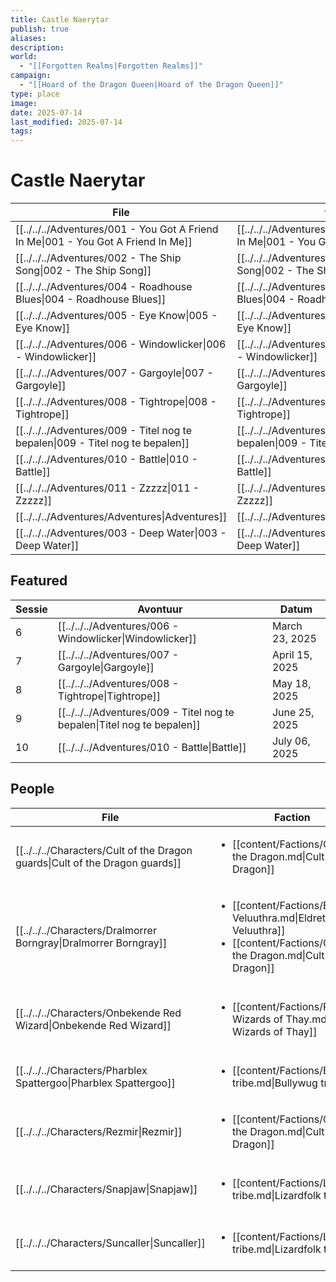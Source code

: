 ```yaml
---
title: Castle Naerytar
publish: true
aliases: 
description: 
world:
  - "[[Forgotten Realms|Forgotten Realms]]"
campaign:
  - "[[Hoard of the Dragon Queen|Hoard of the Dragon Queen]]"
type: place
image: 
date: 2025-07-14
last_modified: 2025-07-14
tags: 
---
```

# Castle Naerytar
| File                                                                                 | file.link                                                                            | file.path                                          |
| ------------------------------------------------------------------------------------ | ------------------------------------------------------------------------------------ | -------------------------------------------------- |
| [[../../../Adventures/001 - You Got A Friend In Me\|001 - You Got A Friend In Me]] | [[../../../Adventures/001 - You Got A Friend In Me\|001 - You Got A Friend In Me]] | content/Adventures/001 - You Got A Friend In Me.md |
| [[../../../Adventures/002 - The Ship Song\|002 - The Ship Song]]                   | [[../../../Adventures/002 - The Ship Song\|002 - The Ship Song]]                   | content/Adventures/002 - The Ship Song.md          |
| [[../../../Adventures/004 - Roadhouse Blues\|004 - Roadhouse Blues]]               | [[../../../Adventures/004 - Roadhouse Blues\|004 - Roadhouse Blues]]               | content/Adventures/004 - Roadhouse Blues.md        |
| [[../../../Adventures/005 - Eye Know\|005 - Eye Know]]                             | [[../../../Adventures/005 - Eye Know\|005 - Eye Know]]                             | content/Adventures/005 - Eye Know.md               |
| [[../../../Adventures/006 - Windowlicker\|006 - Windowlicker]]                     | [[../../../Adventures/006 - Windowlicker\|006 - Windowlicker]]                     | content/Adventures/006 - Windowlicker.md           |
| [[../../../Adventures/007 - Gargoyle\|007 - Gargoyle]]                             | [[../../../Adventures/007 - Gargoyle\|007 - Gargoyle]]                             | content/Adventures/007 - Gargoyle.md               |
| [[../../../Adventures/008 - Tightrope\|008 - Tightrope]]                           | [[../../../Adventures/008 - Tightrope\|008 - Tightrope]]                           | content/Adventures/008 - Tightrope.md              |
| [[../../../Adventures/009 - Titel nog te bepalen\|009 - Titel nog te bepalen]]     | [[../../../Adventures/009 - Titel nog te bepalen\|009 - Titel nog te bepalen]]     | content/Adventures/009 - Titel nog te bepalen.md   |
| [[../../../Adventures/010 - Battle\|010 - Battle]]                                 | [[../../../Adventures/010 - Battle\|010 - Battle]]                                 | content/Adventures/010 - Battle.md                 |
| [[../../../Adventures/011 - Zzzzz\|011 - Zzzzz]]                                   | [[../../../Adventures/011 - Zzzzz\|011 - Zzzzz]]                                   | content/Adventures/011 - Zzzzz.md                  |
| [[../../../Adventures/Adventures\|Adventures]]                                     | [[../../../Adventures/Adventures\|Adventures]]                                     | content/Adventures/Adventures.md                   |
| [[../../../Adventures/003 - Deep Water\|003 - Deep Water]]                         | [[../../../Adventures/003 - Deep Water\|003 - Deep Water]]                         | content/Adventures/003 - Deep Water.md             |

## Featured
| Sessie | Avontuur                                                                   | Datum          |
| ------ | -------------------------------------------------------------------------- | -------------- |
| 6      | [[../../../Adventures/006 - Windowlicker\|Windowlicker]]                 | March 23, 2025 |
| 7      | [[../../../Adventures/007 - Gargoyle\|Gargoyle]]                         | April 15, 2025 |
| 8      | [[../../../Adventures/008 - Tightrope\|Tightrope]]                       | May 18, 2025   |
| 9      | [[../../../Adventures/009 - Titel nog te bepalen\|Titel nog te bepalen]] | June 25, 2025  |
| 10     | [[../../../Adventures/010 - Battle\|Battle]]                             | July 06, 2025  |

## People
| File                                                                           | Faction                                                                                                                                                 | Description                                   |
| ------------------------------------------------------------------------------ | ------------------------------------------------------------------------------------------------------------------------------------------------------- | --------------------------------------------- |
| [[../../../Characters/Cult of the Dragon guards\|Cult of the Dragon guards]] | <ul><li>[[content/Factions/Cult of the Dragon.md\|Cult of the Dragon]]</li></ul>                                                                       | \-                                            |
| [[../../../Characters/Dralmorrer Borngray\|Dralmorrer Borngray]]             | <ul><li>[[content/Factions/Eldreth Veluuthra.md\|Eldreth Veluuthra]]</li><li>[[content/Factions/Cult of the Dragon.md\|Cult of the Dragon]]</li></ul> | Caretaker of Castle Naerytar                  |
| [[../../../Characters/Onbekende Red Wizard\|Onbekende Red Wizard]]           | <ul><li>[[content/Factions/Red Wizards of Thay.md\|Red Wizards of Thay]]</li></ul>                                                                     | Red wizard werkt samen met Cult of the Dragon |
| [[../../../Characters/Pharblex Spattergoo\|Pharblex Spattergoo]]             | <ul><li>[[content/Factions/Bullywug tribe.md\|Bullywug tribe]]</li></ul>                                                                               | Chief of Bullywug tribe                       |
| [[../../../Characters/Rezmir\|Rezmir]]                                       | <ul><li>[[content/Factions/Cult of the Dragon.md\|Cult of the Dragon]]</li></ul>                                                                       | Cult of the Dragon leader                     |
| [[../../../Characters/Snapjaw\|Snapjaw]]                                     | <ul><li>[[content/Factions/Lizardfolk tribe.md\|Lizardfolk tribe]]</li></ul>                                                                           | Future chief of the Lizardmen tribe           |
| [[../../../Characters/Suncaller\|Suncaller]]                                 | <ul><li>[[content/Factions/Lizardfolk tribe.md\|Lizardfolk tribe]]</li></ul>                                                                           | Former chief of Lizardfolk tribe              |

